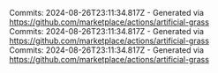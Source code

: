 Commits: 2024-08-26T23:11:34.817Z - Generated via https://github.com/marketplace/actions/artificial-grass
<br>
Commits: 2024-08-26T23:11:34.817Z - Generated via https://github.com/marketplace/actions/artificial-grass
<br>
Commits: 2024-08-26T23:11:34.817Z - Generated via https://github.com/marketplace/actions/artificial-grass
<br>

